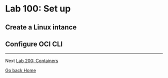 # Lab 100: Set up

## Create a Linux intance

## Configure OCI CLI

---

Next [Lab 200: Containers](../lab200/README.md)

[Go back Home](../README.md)